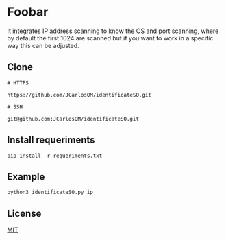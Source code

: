 # Foobar

It integrates IP address scanning to know the OS and port scanning, where by default the first 1024 are scanned but if you want to work in a specific way this can be adjusted.

## Clone

```
# HTTPS

https://github.com/JCarlosQM/identificateSO.git
```
```
# SSH

git@github.com:JCarlosQM/identificateSO.git
```

## Install requeriments

```
pip install -r requeriments.txt
```

## Example

```
python3 identificateSO.py ip

```


## License

  [MIT](https://choosealicense.com/licenses/mit/)
